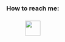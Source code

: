 

<div align="center">
  <h3>How to reach me:<h3>
  <a href="mailto:selmanovicabdurrahman@gmail.com"><img src="https://github.com/leungwensen/svg-icon/blob/master/dist/svg/logos/google-gmail.svg" width="40"></a>

    
</div>
